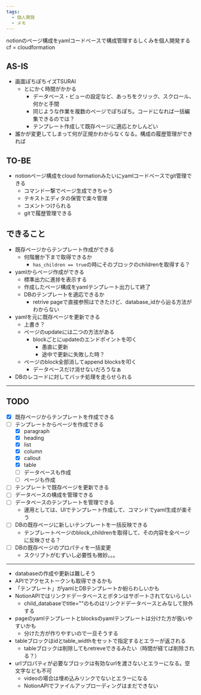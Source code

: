 ```yaml
---
tags:
  - 個人開発
  - メモ
---
```

notionのページ構成をyamlコードベースで構成管理するしくみを個人開発する
cf = cloudformation

## AS-IS
- 画面ぽちぽちイズTSURAI
	- とにかく時間がかかる
		- データベース・ビューの設定など、あっちをクリック、スクロール、何かと手間
		- 同じような作業を複数のページでぽちぽち。コードになれば一括編集できるのでは？
		- テンプレート作成して既存ページに適応とかしんどい
- 誰かが変更してしまって何が正規かわからなくなる。構成の履歴管理ができれば

## TO-BE
- notionページ構成をcloud formationみたいにyamlコードベースでgit管理できる
	- コマンド一撃でページ生成できちゃう
	- テキストエディタの保管で楽々管理
	- コメントつけられる
	- gitで履歴管理できる

## できること
- 既存ページからテンプレート作成ができる
	- 何階層か下まで取得できるか
		- `has_children == true`の時にそのブロックのchildrenを取得する？
- yamlからページ作成ができる
	- 標準出力に進捗を表示する
	- 作成したページ構成をyamlテンプレート出力して終了
	- DBのテンプレートを適応できるか
		- retrive pageで直接参照はできたけど、database_idから辿る方法がわからない
- yamlを元に既存ページを更新できる
	- 上書き？
	- ページのupdateには二つの方法がある
		- blockごとにupdateのエンドポイントを叩く
			- 愚直に更新
			- 途中で更新に失敗した時？
	- ページのblock全部消してappend blocksを叩く
		- データベースだけ消せないだろうなぁ
- DBのレコードに対してバッチ処理を走らせられる
---
## TODO
- [x] 既存ページからテンプレートを作成できる
- [ ] テンプレートからページを作成できる
	- [x] paragraph
	- [x] heading
	- [x] list
	- [x] column
	- [x] callout
	- [x] table
	- [ ] データベースも作成
	- [ ] ページも作成
- [ ] テンプレートで既存ページを更新できる
- [ ] データベースの構成を管理できる
- [ ] データベースのテンプレートを管理できる
	- 運用としては、UIでテンプレート作成して、コマンドでyaml生成が楽そう
- [ ] DBの既存ページに新しいテンプレートを一括反映できる
	- テンプレートページのblock_childrenを取得して、その内容を全ページに反映させる？
- [ ] DBの既存ページのプロパティを一括変更
	- スクリプトがむずいし必要性も微妙。。。

---
- databaseの作成や更新は難しそう
- APIでアクセストークンも取得できるかも
- 「テンプレート」がyamlとDBテンプレートか紛らわしいかも
- NotionAPIではリンクドデータベースとボタンはサポートされてないらしい
	- child_databaseでtitle=""のものはリンクドデータベースとみなして除外する
- pageのyamlテンプレートとblocksのyamlテンプレートは分けた方が扱いやすいかも
	- 分けた方が作りやすいので一旦そうする
- tableブロックはidとtable_widthをセットで指定するとエラーが返される
	- tableブロックは削除してもretreveできるみたい（時間が経てば削除される？）
- urlプロパティが必要なブロックは有効なurlを渡さないとエラーになる。空文字なども不可
	- videoの場合は埋め込みリンクでないとエラーになる
	- NotionAPIでファイルアップローディングはまだできない
